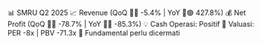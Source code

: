 📊 SMRU Q2 2025
📈 Revenue (QoQ 🔻🔴 -5.4% | YoY 🔼🟢 427.8%)
💰 Net Profit (QoQ 🔻🔴 -78.7% | YoY 🔻🔴 -85.3%)
💡 Cash Operasi: Positif
🧮 Valuasi: PER -8x | PBV -71.3x
🧱 Fundamental perlu dicermati
